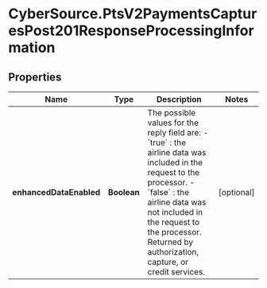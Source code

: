 # CyberSource.PtsV2PaymentsCapturesPost201ResponseProcessingInformation

## Properties
Name | Type | Description | Notes
------------ | ------------- | ------------- | -------------
**enhancedDataEnabled** | **Boolean** | The possible values for the reply field are: - &#x60;true&#x60; : the airline data was included in the request to the processor. - &#x60;false&#x60; : the airline data was not included in the request to the processor.  Returned by authorization, capture, or credit services.  | [optional] 


